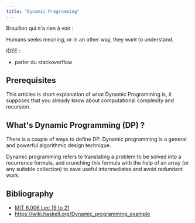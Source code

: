 ```yaml
---
title: "Dynamic Programming"
---
```


Brouillon qui n'a rien à voir :

Humans seeks meaning, or in an other way, they want to understand.

IDEE :

* parler du stackoverflow

## Prerequisites

This articles is short explanation of what Dynamic Programming is, it supposes
that you already know about computational complexity and recursion.

## What's Dynamic Programming (DP) ?

There is a couple of ways to define DP. 
Dynamic programming is a general and powerful algorithmic design technique.

Dynamic programming refers to translating a problem to be solved into a
recurrence formula, and crunching this formula with the help of an array (or
any suitable collection) to save useful intermediates and avoid redundant work.

## Bibliography

* [MIT 6.006 Lec 19 to 21](https://ocw.mit.edu/courses/electrical-engineering-and-computer-science/6-006-introduction-to-algorithms-fall-2011/)
* <https://wiki.haskell.org/Dynamic_programming_example>
